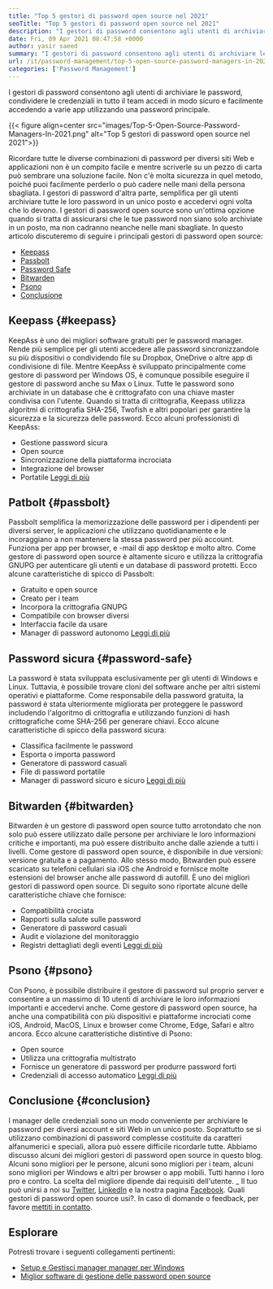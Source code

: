 ```yaml
---
title: "Top 5 gestori di password open source nel 2021" 
seoTitle: "Top 5 gestori di password open source nel 2021" 
description: "I gestori di password consentono agli utenti di archiviare le password, condividere le credenziali in tutto il team accedi in modo sicuro e facilmente accedendo a varie app utilizzando una password principale." 
date: Fri, 09 Apr 2021 08:47:58 +0000
author: yasir saeed
summary: "I gestori di password consentono agli utenti di archiviare le password, condividere le credenziali in tutto il team accedi in modo sicuro e facilmente accedendo a varie app utilizzando una password principale." 
url: /it/password-management/top-5-open-source-password-managers-in-2021/
categories: ['Password Management']
---
```


I gestori di password consentono agli utenti di archiviare le password, condividere le credenziali in tutto il team accedi in modo sicuro e facilmente accedendo a varie app utilizzando una password principale.

{{< figure align=center src="images/Top-5-Open-Source-Password-Managers-In-2021.png" alt="Top 5 gestori di password open source nel 2021">}}

Ricordare tutte le diverse combinazioni di password per diversi siti Web e applicazioni non è un compito facile e mentre scriverle su un pezzo di carta può sembrare una soluzione facile. Non c'è molta sicurezza in quel metodo, poiché puoi facilmente perderlo o può cadere nelle mani della persona sbagliata. I gestori di password d'altra parte, semplifica per gli utenti archiviare tutte le loro password in un unico posto e accedervi ogni volta che lo devono. I gestori di password open source sono un'ottima opzione quando si tratta di assicurarsi che le tue password non siano solo archiviate in un posto, ma non cadranno neanche nelle mani sbagliate. In questo articolo discuteremo di seguire i principali gestori di password open source:
  * [Keepass][1]
  * [Passbolt][2]
  * [Password Safe][3]
  * [Bitwarden][4]
  * [Psono][5]
  * [Conclusione][6]

## Keepass {#keepass}

KeepAss è uno dei migliori software gratuiti per le password manager. Rende più semplice per gli utenti accedere alle password sincronizzandole su più dispositivi o condividendo file su Dropbox, OneDrive o altre app di condivisione di file. Mentre KeepAss è sviluppato principalmente come gestore di password per Windows OS, è comunque possibile eseguire il gestore di password anche su Max o Linux. Tutte le password sono archiviate in un database che è crittografato con una chiave master condivisa con l'utente. Quando si tratta di crittografia, Keepass utilizza algoritmi di crittografia SHA-256, Twofish e altri popolari per garantire la sicurezza e la sicurezza delle password. Ecco alcuni professionisti di KeepAss:
  * Gestione password sicura
  * Open source
  * Sincronizzazione della piattaforma incrociata
  * Integrazione del browser
  * Portatile
[Leggi di più][7]

## Patbolt {#passbolt}

Passbolt semplifica la memorizzazione delle password per i dipendenti per diversi server, le applicazioni che utilizzano quotidianamente e le incoraggiano a non mantenere la stessa password per più account. Funziona per app per browser, e -mail di app desktop e molto altro. Come gestore di password open source è altamente sicuro e utilizza la crittografia GNUPG per autenticare gli utenti e un database di password protetti. Ecco alcune caratteristiche di spicco di Passbolt:
  * Gratuito e open source
  * Creato per i team
  * Incorpora la crittografia GNUPG
  * Compatibile con browser diversi
  * Interfaccia facile da usare
  * Manager di password autonomo
[Leggi di più][8]

## Password sicura {#password-safe}

La password è stata sviluppata esclusivamente per gli utenti di Windows e Linux. Tuttavia, è possibile trovare cloni del software anche per altri sistemi operativi e piattaforme. Come responsabile della password gratuita, la password è stata ulteriormente migliorata per proteggere le password includendo l'algoritmo di crittografia e utilizzando funzioni di hash crittografiche come SHA-256 per generare chiavi. Ecco alcune caratteristiche di spicco della password sicura:
  * Classifica facilmente le password
  * Esporta o importa password
  * Generatore di password casuali
  * File di password portatile
  * Manager di password sicuro e sicuro
[Leggi di più][9]

## Bitwarden {#bitwarden}

Bitwarden è un gestore di password open source tutto arrotondato che non solo può essere utilizzato dalle persone per archiviare le loro informazioni critiche e importanti, ma può essere distribuito anche dalle aziende a tutti i livelli. Come gestore di password open source, è disponibile in due versioni: versione gratuita e a pagamento. Allo stesso modo, Bitwarden può essere scaricato su telefoni cellulari sia iOS che Android e fornisce molte estensioni del browser anche alle password di autofill. È uno dei migliori gestori di password open source. Di seguito sono riportate alcune delle caratteristiche chiave che fornisce:
  * Compatibilità crociata
  * Rapporti sulla salute sulle password
  * Generatore di password casuali
  * Audit e violazione del monitoraggio
  * Registri dettagliati degli eventi
[Leggi di più][10]

## Psono {#psono}

Con Psono, è possibile distribuire il gestore di password sul proprio server e consentire a un massimo di 10 utenti di archiviare le loro informazioni importanti e accedervi anche. Come gestore di password open source, ha anche una compatibilità con più dispositivi e piattaforme incrociati come iOS, Android, MacOS, Linux e browser come Chrome, Edge, Safari e altro ancora. Ecco alcune caratteristiche distintive di Psono:
  * Open source
  * Utilizza una crittografia multistrato
  * Fornisce un generatore di password per produrre password forti
  * Credenziali di accesso automatico
[Leggi di più][11]

## Conclusione {#conclusion}

I manager delle credenziali sono un modo conveniente per archiviare le password per diversi account e siti Web in un unico posto. Soprattutto se si utilizzano combinazioni di password complesse costituite da caratteri alfanumerici e speciali, allora può essere difficile ricordarle tutte. Abbiamo discusso alcuni dei migliori gestori di password open source in questo blog. Alcuni sono migliori per le persone, alcuni sono migliori per i team, alcuni sono migliori per Windows e altri per browser o app mobili. Tutti hanno i loro pro e contro. La scelta del migliore dipende dai requisiti dell'utente.
_ Il tuo può unirsi a noi su [Twitter][12], [LinkedIn][13] e la nostra pagina [Facebook][14]. Quali gestori di password open source usi?. In caso di domande o feedback, per favore [mettiti in contatto][15].

## Esplorare
Potresti trovare i seguenti collegamenti pertinenti:
  * [Setup e Gestisci manager manager per Windows][16]
  * [Miglior software di gestione delle password open source][17]



[1]: #keepass
[2]: #passbolt
[3]: #password-safe
[4]: #bitwarden
[5]: #psono
[6]: #conclusion
[7]: https://products.containerize.com/password-management/keepass
[8]: https://products.containerize.com/password-management/passbolt
[9]: https://products.containerize.com/password-management/password-safe
[10]: https://products.containerize.com/password-management/bitwarden
[11]: https://products.containerize.com/password-management/psono
[12]: https://twitter.com/containerize_co
[13]: https://www.linkedin.com/company/containerize/
[14]: http://facebook.com/containerize
[15]: mailto:yasir.saeed@aspose.com
[16]: https://blog.containerize.com/password-management/setup-manage-keepass-password-manager-for-windows/
[17]: https://products.containerize.com/password-management

